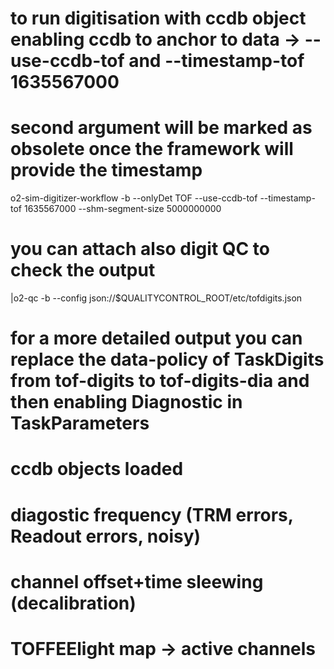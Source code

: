 <!-- doxy
\page refDetectorsTOFsimulation Simulation
/doxy -->

# to run digitisation with ccdb object enabling ccdb to anchor to data -> --use-ccdb-tof and --timestamp-tof 1635567000
# second argument will be marked as obsolete once the framework will provide the timestamp
o2-sim-digitizer-workflow -b --onlyDet TOF --use-ccdb-tof --timestamp-tof 1635567000 --shm-segment-size 5000000000

# you can attach also digit QC to check the output
|o2-qc -b --config json://$QUALITYCONTROL_ROOT/etc/tofdigits.json
# for a more detailed output you can replace the data-policy of TaskDigits from tof-digits to tof-digits-dia and then enabling Diagnostic in TaskParameters

# ccdb objects loaded
# diagostic frequency (TRM errors, Readout errors, noisy)
# channel offset+time sleewing (decalibration)
# TOFFEElight map -> active channels
